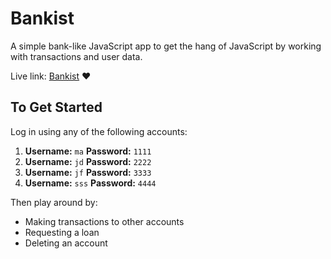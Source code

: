 # Bankist
A simple bank-like JavaScript app to get the hang of JavaScript by working with transactions and user data.

Live link: [Bankist](https://mannyaddisu.github.io/Bankist/) ❤️

## To Get Started
Log in using any of the following accounts:
1. **Username:** `ma` **Password:** `1111`
2. **Username:** `jd` **Password:** `2222`
3. **Username:** `jf` **Password:** `3333`
4. **Username:** `sss` **Password:** `4444`

Then play around by:
- Making transactions to other accounts
- Requesting a loan
- Deleting an account
